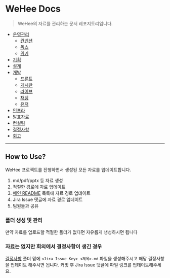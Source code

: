 # WeHee Docs

> WeHee의 자료를 관리하는 문서 레포지토리입니다.

- [운영관리](운영관리/README.md)
  - [컨벤션](운영관리/컨벤션/README.md)
  - [독스](운영관리/독스/README.md)
  - [위키](운영관리/위키/README.md)
- [기획](기획/README.md)
- [설계](설계/README.md)
- [개발](개발/README.md)
  - [프론트](개발/프론트/README.md)
  - [게시판](개발/게시판/README.md)
  - [라이브](개발/라이브/README.md)
  - [채팅](개발/채팅/README.md)
  - [유저](개발/유저/README.md)
- [인프라](인프라/README.md)
- [발표자료](발표자료/README.md)
- [컨설팅](컨설팅/README.md)
- [결정사항](결정사항/README.md)
- [회고](회고/README.md)

------

## How to Use?

WeHee 프로젝트를 진행하면서 생성된 모든 자료를 업데이트합니다.

1. md/pdf/pptx 등 자료 생성
2. 적절한 경로에 자료 업데이트
3. [메인 README](#WeHee-Docs) 목록에 자료 경로 업데이트
4. Jira Issue 댓글에 자료 경로 업데이트
5. 팀원들과 공유

### 폴더 생성 및 관리

만약 자료를 업로드할 적절한 폴더가 없다면 자유롭게 생성하시면 됩니다

### 자료는 없지만 회의에서 결정사항이 생긴 경우

[결정사항](결정사항/README.md) 폴더 밑에 `<Jira Issue Key> <제목>.md` 파일을 생성해주시고 해당 결정사항을 업데이트 해주시면 됩니다. 커밋 후 Jira Issue 댓글에 파일 링크를 업데이트해주세요.
